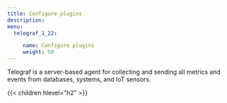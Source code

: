 ```yaml
---
title: Configure plugins
description:
menu:
  telegraf_1_22:

     name: Configure plugins
     weight: 50
---
```


Telegraf is a server-based agent for collecting and sending all metrics and events from databases, systems, and IoT sensors.

{{< children hlevel="h2" >}}
